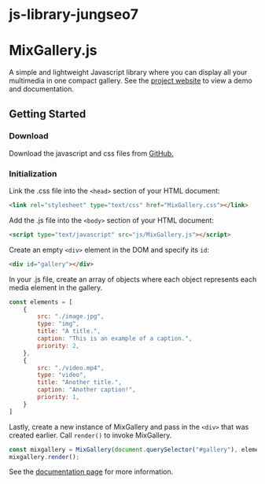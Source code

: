 # js-library-jungseo7
# MixGallery.js

A simple and lightweight Javascript library where you can display all your multimedia in one compact gallery.
See the [project website](http://mixgallery.herokuapp.com/) to view a demo and documentation.

## Getting Started

### Download 
Download the javascript and css files from  [GitHub.](https://github.com/csc309-fall-2020/js-library-jungseo7)

### Initialization

 Link the .css file into the  `<head>`  section of your HTML document:

```html
<link rel="stylesheet" type="text/css" href="MixGallery.css"></link>
```

Add the .js file into the  `<body>`  section of your HTML document:

```html
<script type="text/javascript" src="js/MixGallery.js"></script>
```

 Create an empty  `<div>`  element in the DOM and specify its  `id`:

```html
<div id="gallery"></div>
```
In your .js file, create an array of objects where each object represents each media element in the gallery.
```javascript
const elements = [
    {
        src: "./image.jpg",
        type: "img",
        title: "A title.",
        caption: "This is an example of a caption.",
        priority: 2,
    },
    {
        src: "./video.mp4",
        type: "video",
        title: "Another title.",
        caption: "Another caption!",
        priority: 1,
    }
]
```
Lastly, create a new instance of MixGallery and pass in the  `<div>`  that was created earlier. Call  `render()`  to invoke MixGallery.

```javascript
const mixgallery = MixGallery(document.querySelector("#gallery"), elements);
mixgallery.render();
```
See the [documentation page](https://mixgallery.herokuapp.com/#api-section) for more information.
